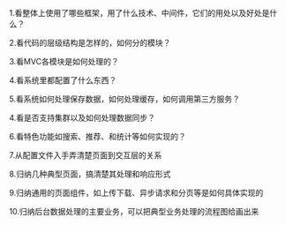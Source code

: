 1.看整体上使用了哪些框架，用了什么技术、中间件，它们的用处以及好处是什么？

2.看代码的层级结构是怎样的，如何分的模块？

3.看MVC各模块是如何处理的？

4.看系统里都配置了什么东西？

5.看系统如何处理保存数据，如何处理缓存，如何调用第三方服务？

4.看是否支持集群以及如何处理数据同步？

6.看特色功能如搜索、推荐、和统计等如何实现的？

7.从配置文件入手弄清楚页面到交互层的关系

8.归纳几种典型页面，搞清楚其处理和响应形式

9.归纳通用的页面组件，如上传下载、异步请求和分页等是如何具体实现的

10.归纳后台数据处理的主要业务，可以把典型业务处理的流程图给画出来